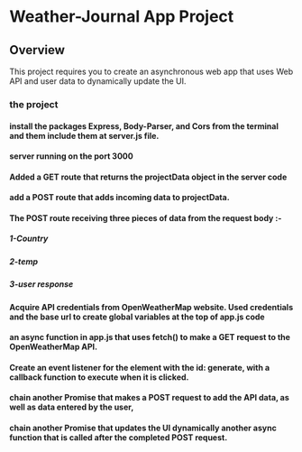 # Weather-Journal App Project

## Overview

This project requires you to create an asynchronous web app that uses Web API and user data to dynamically update the UI.

### the project

#### install the packages Express, Body-Parser, and Cors from the terminal and them include them at server.js file.

#### server running on the port 3000

#### Added a GET route that returns the projectData object in the server code

#### add a POST route that adds incoming data to projectData.

#### The POST route receiving three pieces of data from the request body :-

##### 1-Country

##### 2-temp

##### 3-user response

#### Acquire API credentials from OpenWeatherMap website. Used credentials and the base url to create global variables at the top of app.js code

#### an async function in app.js that uses fetch() to make a GET request to the OpenWeatherMap API.

#### Create an event listener for the element with the id: generate, with a callback function to execute when it is clicked.

#### chain another Promise that makes a POST request to add the API data, as well as data entered by the user,

#### chain another Promise that updates the UI dynamically another async function that is called after the completed POST request.
